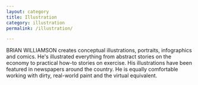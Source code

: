 ```yaml
---
layout: category
title: Illustration
category: illustration
permalink: /illustration/

---
```


BRIAN WILLIAMSON creates conceptual illustrations, portraits, infographics and comics. He's illustrated everything from abstract stories on the economy to practical how-to stories on exercise. His illustrations have been featured in newspapers around the country. He is equally comfortable working with dirty, real-world paint and the virtual equivalent. 